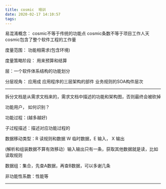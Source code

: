 ```yaml
---
title: cosmic  培训
date: 2020-02-17 14:10:57
tags:
---
```






易混淆概念：
cosmic不等于传统的功能点
cosmic条数不等于项目工作人天
cosmic包含了整个软件工程的工作量

度量范围：
功能相需求(包含环境)

度量策略阶段：
用来预算和结算

层：一个软件体系结构的功能划分

分层视角：
应用成
应用程序的三层架构的部件
业务规则的SOA构件层次

-----

拆分文档是从需求文档来的，需求文档中描述的功能和架构图，否则最终会被砍掉

功能用户， 如何识别？

功能过程：(越多越好)

子过程描述：描述对应功能过程的

数据移动类型：R 读规则和数据 W 临时数据，E 输入， X 输出 

(解析和组装数据不算有效移动）输入输出只有一条，获取其他数据就是读，比如读取规则

数据组：集合，先查A数据，再查B数据，可以多谢几条

非功能性系数：性能等

-----


